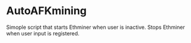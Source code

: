 # AutoAFKmining
Simople script that starts Ethminer when user is inactive. Stops Ethminer when user input is registered.

